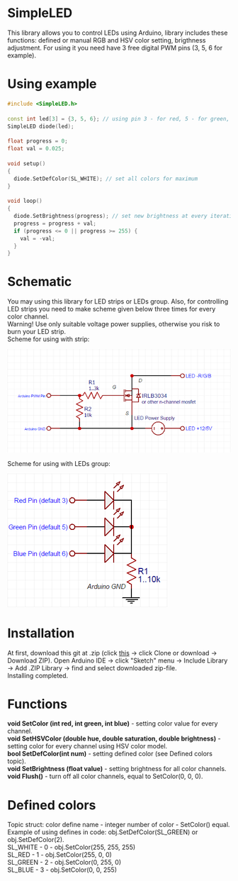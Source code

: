 # SimpleLED
This library allows you to control LEDs using Arduino, library includes these functions: defined or manual RGB and HSV color setting, brigthness adjustment. For using it you need have 3 free digital PWM pins (3, 5, 6 for example).

# Using example
```c++
#include <SimpleLED.h>

const int led[3] = {3, 5, 6}; // using pin 3 - for red, 5 - for green, 6 - for blue, pins must be digital PWM.
SimpleLED diode(led);

float progress = 0;
float val = 0.025;

void setup() 
{
  diode.SetDefColor(SL_WHITE); // set all colors for maximum
}

void loop() 
{
  diode.SetBrightness(progress); // set new brightness at every iteration
  progress = progress + val;
  if (progress <= 0 || progress >= 255) {
    val = -val;
  }
}
```

# Schematic
You may using this library for LED strips or LEDs group. Also, for controlling LED strips you need to make scheme given below three times for every color channel.<br>
Warning! Use only suitable voltage power supplies, otherwise you risk to burn your LED strip.<br>
Scheme for using with strip:

![Preview](https://github.com/SNMetamorph/SimpleLED/blob/master/mosfetscheme.png?raw=true)

Scheme for using with LEDs group:

![Preview](https://github.com/SNMetamorph/SimpleLED/blob/master/ledscheme.png?raw=true)

# Installation
At first, download this git at .zip (click <a href="https://github.com/SNMetamorph/SimpleLED">this</a> -> click Clone or download -> Download ZIP). Open Arduino IDE -> click "Sketch" menu -> Include Library -> Add .ZIP Library -> find and select downloaded zip-file.<br> Installing completed.

# Functions
<b>void SetColor (int red, int green, int blue)</b> - setting color value for every channel.<br>
<b>void SetHSVColor (double hue, double saturation, double brightness)</b> - setting color for every channel using HSV color model.<br>
<b>bool SetDefColor(int num)</b> - setting defined color (see Defined colors topic).<br>
<b>void SetBrightness (float value)</b> - setting brightness for all color channels.<br>
<b>void Flush()</b> - turn off all color channels, equal to SetColor(0, 0, 0).<br>

# Defined colors
Topic struct: color define name - integer number of color - SetColor() equal.<br>
Example of using defines in code: obj.SetDefColor(SL_GREEN) or obj.SetDefColor(2).<br>
SL_WHITE - 0 - obj.SetColor(255, 255, 255)<br>
SL_RED - 1 - obj.SetColor(255, 0, 0)<br>
SL_GREEN - 2 - obj.SetColor(0, 255, 0)<br>
SL_BLUE - 3 - obj.SetColor(0, 0, 255)<br>

